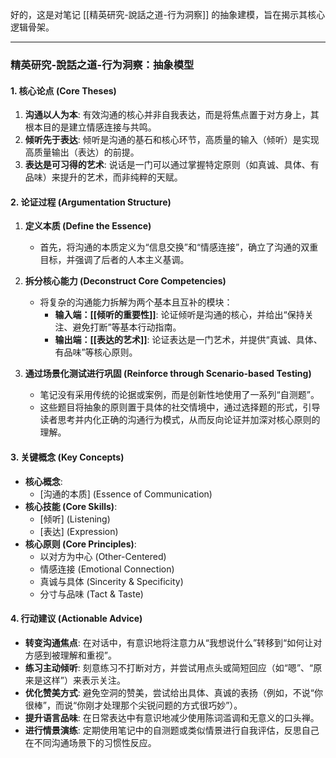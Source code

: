 好的，这是对笔记 [[精英研究-說話之道-行为洞察]] 的抽象建模，旨在揭示其核心逻辑骨架。

---

### 精英研究-說話之道-行为洞察：抽象模型

#### 1. 核心论点 (Core Theses)

1.  **沟通以人为本**: 有效沟通的核心并非自我表达，而是将焦点置于对方身上，其根本目的是建立情感连接与共鸣。
2.  **倾听先于表达**: 倾听是沟通的基石和核心环节，高质量的输入（倾听）是实现高质量输出（表达）的前提。
3.  **表达是可习得的艺术**: 说话是一门可以通过掌握特定原则（如真诚、具体、有品味）来提升的艺术，而非纯粹的天赋。

#### 2. 论证过程 (Argumentation Structure)

1.  **定义本质 (Define the Essence)**
    *   首先，将沟通的本质定义为“信息交换”和“情感连接”，确立了沟通的双重目标，并强调了后者的人本主义基调。

2.  **拆分核心能力 (Deconstruct Core Competencies)**
    *   将复杂的沟通能力拆解为两个基本且互补的模块：
        *   **输入端：[[倾听的重要性]]**: 论证倾听是沟通的核心，并给出“保持关注、避免打断”等基本行动指南。
        *   **输出端：[[表达的艺术]]**: 论证表达是一门艺术，并提供“真诚、具体、有品味”等核心原则。

3.  **通过场景化测试进行巩固 (Reinforce through Scenario-based Testing)**
    *   笔记没有采用传统的论据或案例，而是创新性地使用了一系列“自测题”。
    *   这些题目将抽象的原则置于具体的社交情境中，通过选择题的形式，引导读者思考并内化正确的沟通行为模式，从而反向论证并加深对核心原则的理解。

#### 3. 关键概念 (Key Concepts)

*   **核心概念**:
    *   [沟通的本质] (Essence of Communication)
*   **核心技能 (Core Skills)**:
    *   [倾听] (Listening)
    *   [表达] (Expression)
*   **核心原则 (Core Principles)**:
    *   以对方为中心 (Other-Centered)
    *   情感连接 (Emotional Connection)
    *   真诚与具体 (Sincerity & Specificity)
    *   分寸与品味 (Tact & Taste)

#### 4. 行动建议 (Actionable Advice)

*   **转变沟通焦点**: 在对话中，有意识地将注意力从“我想说什么”转移到“如何让对方感到被理解和重视”。
*   **练习主动倾听**: 刻意练习不打断对方，并尝试用点头或简短回应（如“嗯”、“原来是这样”）来表示关注。
*   **优化赞美方式**: 避免空洞的赞美，尝试给出具体、真诚的表扬（例如，不说“你很棒”，而说“你刚才处理那个尖锐问题的方式很巧妙”）。
*   **提升语言品味**: 在日常表达中有意识地减少使用陈词滥调和无意义的口头禅。
*   **进行情景演练**: 定期使用笔记中的自测题或类似情景进行自我评估，反思自己在不同沟通场景下的习惯性反应。